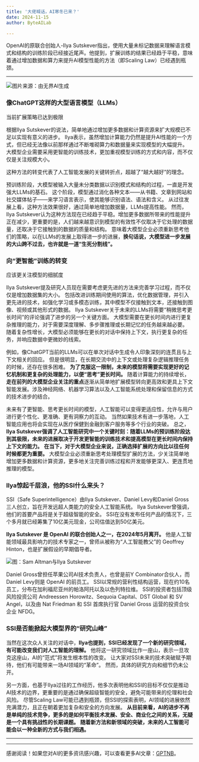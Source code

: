 ```yaml
---
title: '大佬喊话，AI寒冬已来？'
date: 2024-11-15
author: ByteAILab

---
```


OpenAI的原联合创始人-Ilya Sutskever指出，使用大量未标记数据来理解语言模式和结构的训练阶段已经接近尾声。他提到，扩展训练的结果已经趋于平稳，意味着通过增加数据和算力来提升AI模型性能的方法（即Scaling Law）已经遇到瓶颈。

---


![图片来源：由无界AI生成](https://appserversrc.8btc.cn/upload/8FD7B96F5E34993C64020C0DB54F4C00/1731563668081/Ft9T_Gxr0ptXSltvqSSlUKINKmCL.png)

### 像ChatGPT这样的大型语言模型（LLMs）
当前扩展策略已达到极限

根据Ilya Sutskever的说法，简单地通过增加更多数据和计算资源来扩大规模已不足以实现有意义的进步。 Ilya表示，虽然增加计算能力仍然是提升AI性能的一个方式，但已经无法像以前那样通过不断堆砌算力和数据量来实现模型的大幅提升。 大模型企业需要采用更智能的训练技术，更加重视模型训练的方式和内容，而不仅仅是关注规模大小。

这种方法的转变代表了人工智能发展的关键转折点，超越了“越大越好”的理念。

预训练阶段，大模型被输入大量未分类数据以识别模式和结构的过程，一直是开发强大LLMs的基石。 这个阶段，模型通过消化各种文本——从书籍、文章到网站和社交媒体帖子——来学习语言表示，使其能够识别语法、语法和含义。 从过往发展上看，这种方法效果很好，通过简单地增加数据量，LLMs提高性能。 然而，Ilya Sutskever认为这种方法现在已经趋于平稳。增加更多数据所带来的性能提升正在减少，更重要的是，人们越来越意识到模型的有效性不仅取决于它处理的数据量，还取决于它接触到的数据的质量和结构。 意味着大模型企业必须重新思考他们的策略，以在LLMs的发展上取得进一步的进展，**换句话说，大模型进一步发展的大山跨不过去，也许就是一道“生死分割线”。**

### 向“更智能”训练的转变
应该更关注模型的细腻度

Ilya Sutskever提及研究人员现在需要考虑更先进的方法来完善学习过程，而不仅仅是增加数据集的大小。 包括改进训练期间使用的算法，优化数据管理，并引入更先进的技术，如强化学习或多模态训练，其中模型不仅接触到文本，还接触到图像、视频或其他形式的数据。 Ilya Sutskever关于未来的LLMs将需要“稍微思考更长时间”的评论强调了进步的另一个关键方面。 大模型需要在更长时间内进行更复杂推理的能力，对于需要深度理解、多步骤推理或长期记忆的任务越来越必要。 随着复杂性增长，大模型必须能够在更长的对话中保持上下文，执行更复杂的任务，并响应数据中更微妙的线索。

例如，像ChatGPT当前的LLMs可以在单次对话中生成令人印象深刻的连贯且与上下文相关的回应。 但是很明显，在长期交流中的上下文或处理复杂逻辑推理任务的时候，还存在很多困难。 **为了克服这一限制，未来的模型将需要实现更好的记忆机制和更复杂的处理能力，以便“思考”更长时间。** 随着计算能力的持续增长，**走在前列的大模型企业关注的重点**逐渐从简单地扩展模型转向更高效和更具上下文智能发展。涉及神经网络、机器学习算法以及人工智能系统处理和保留信息的方式的技术进步的结合。

未来有了更智能、思考更长时间的模型，人工智能可以变得更适应性，允许与用户进行更个性化、更准确、更有洞察力的互动。 当然如果技术有进一步落地，人工智能应用也将会实现在从医疗保健到金融到客户服务等多个行业的突破。 总之，**Ilya Sutskever强调了人工智能研究中一个关键时刻：随着LLMs的预训练阶段达到其极限，未来的进展取决于开发更智能的训练技术和提高模型在更长时间内保持上下文的能力。** **在当下，对于大模型企业来说，正确选择扩展的方向比以往任何时候都更为重要。** 大模型企业必须重新思考处理模型扩展的方法，少关注简单地增加更多数据和计算资源，更多地关注完善训练过程和开发能够更深入、更连贯地推理的模型。

### llya惊起千层浪，他的SSI什么来头？

SSI（Safe Superintelligence）由Ilya Sutskever、Daniel Levy和Daniel Gross三人创立，旨在开发远超人类能力的安全人工智能系统。 Ilya Sutskever曾强调，他们的首要产品将是关于超级智能的安全。 SSI在没有发布任何产品的情况下，三个多月就已经筹集了10亿美元现金，公司估值达到50亿美元。

**Ilya Sutskever 是 OpenAI 的联合创始人之一，在2024年5月离开。** 他是人工智能领域最具影响力的技术专家之一，曾师从被称为“人工智能教父”的 Geoffrey Hinton，也是扩展假设的早期倡导者。

![图：Sam Altman与Ilya Sutskever](https://appserversrc.8btc.cn/FlmvMXTyCWXkskKNUGi4nnE4mhBu)

Daniel Gross曾担任苹果公司AI技术负责人，也曾是前Y Combinator合伙人，而 Daniel Levy则是 OpenAI 的前员工。 SSI以常规的营利性结构运营，现在约10名员工，分布在加利福尼亚州的帕洛阿托以及以色列特拉维。 SSI的投资者包括顶级风险投资公司 Andreessen Horowitz、Sequoia Capital、DST Global 和 SV Angel，以及由 Nat Friedman 和 SSI 首席执行官 Daniel Gross 运营的投资合伙企业 NFDG。

### SSI是否能掀起大模型界的“研究山峰”

当然在这次众人关注的对话中，**Ilya也提到，SSI已经发现了一个新的研究领域，有可能改变我们对人工智能的理解。** 他将这一研究领域比作一座山，表示一旦攻克这座山，AI的“范式”将发生根本性的改变。 让大家对SSI未来的技术突破赋予期待，他们有可能带来一场AI领域的“革命”。 然而，具体的研究方向和细节仍未公开。

另一方面，也基于Ilya过往的工作经历，他多次表明他和SSI的目标不仅仅是推动AI技术的边界，更重要的是通过确保超级智能的安全，避免可能带来的伦理和社会风险。 尽管Scaling Law可能已遇到瓶颈，但SSI的探索表明，AI领域的进展依然充满潜力，且正在朝着更加复杂和安全的方向发展。 **从目前来看，AI的进步不再是单纯的技术竞争，更多的是如何平衡技术发展、安全、商业化之间的关系，无疑是一个具有挑战性的长期课题。** **随着新方法和新领域的突破，未来的人工智能可能会以一种全新的方式与我们相遇。**

---
---
感谢阅读！如果您对AI的更多资讯感兴趣，可以查看更多AI文章：[GPTNB](https://gptnb.com)。